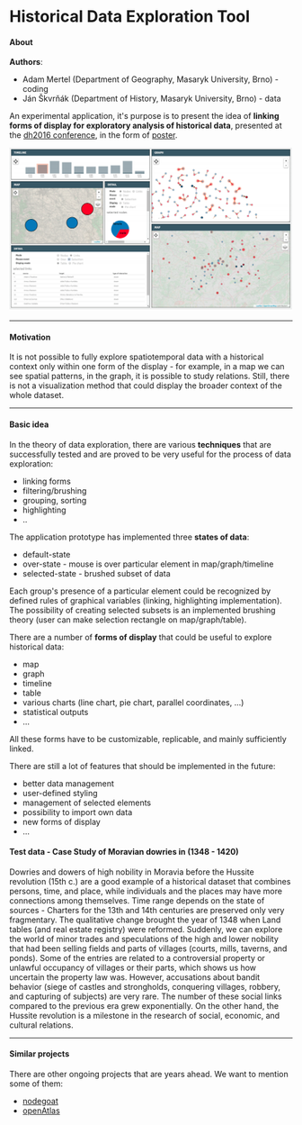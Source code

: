# Historical Data Exploration Tool


#### About

**Authors**:
 - Adam Mertel (Department of Geography, Masaryk University, Brno) - coding
 - Ján Škvrňák (Department of History, Masaryk University, Brno) - data

An experimental application, it's purpose is to present the idea of **linking forms of display for exploratory analysis of historical data**, presented at the [dh2016 conference](http://dh2016.adho.org/), in the form of [poster](https://www.academia.edu/26925717/Linking_Graph_with_Map_for_the_Purpose_of_Historical_Research._Analysis_of_Moravian_Dowries_1348-1420_Case_Study).

![Screen](./hde.png)

---
#### Motivation
It is not possible to fully explore spatiotemporal data with a historical context only within one form of the display - for example, in a map we can see spatial patterns, in the graph, it is possible to study relations. Still, there is not a visualization method that could display the broader context of the whole dataset.  

---
#### Basic idea
In the theory of data exploration, there are various **techniques** that are successfully tested and are proved to be very useful for the process of data exploration:
 - linking forms
 - filtering/brushing
 - grouping, sorting
 - highlighting
 - ..


The application prototype has implemented three **states of data**:
 - default-state
 - over-state - mouse is over particular element in map/graph/timeline
 - selected-state - brushed subset of data

Each group's presence of a particular element could be recognized by defined rules of graphical variables (linking, highlighting implementation). The possibility of creating selected subsets is an implemented brushing theory (user can make selection rectangle on map/graph/table).


There are a number of **forms of display** that could be useful to explore historical data:
 - map
 - graph
 - timeline
 - table
 - various charts (line chart, pie chart, parallel coordinates, ...)
 - statistical outputs
 - ...

All these forms have to be customizable, replicable, and mainly sufficiently linked.


There are still a lot of features that should be implemented in the future:
 - better data management
 - user-defined styling
 - management of selected elements
 - possibility to import own data
 - new forms of display
 - ...

#### Test data - Case Study of Moravian dowries in (1348 - 1420)
Dowries and dowers of high nobility in  Moravia before the Hussite revolution  (15th c.) are a good example of a historical dataset that combines persons, time, and place, while individuals and the places may have more connections among themselves. Time range depends on the state of sources - Charters for the 13th and 14th centuries are preserved only very fragmentary. The qualitative change brought the year of 1348 when Land tables (and real estate registry) were reformed. Suddenly, we can explore the world of minor trades and speculations of the high and lower nobility that had been selling fields and parts of villages (courts, mills, taverns, and ponds).
Some of the entries are related to a controversial property or unlawful occupancy of villages or their parts, which shows us how uncertain the property law was. However, accusations about bandit behavior (siege of castles and strongholds, conquering villages, robbery, and capturing of subjects) are very rare. The number of these social links compared to the previous era grew exponentially. On the other hand, the Hussite revolution is a milestone in the research of social, economic, and cultural relations.

---

#### Similar projects
There are other ongoing projects that are years ahead. We want to mention some of them:
 - [nodegoat](https://nodegoat.net/)
 - [openAtlas](http://www.openatlas.eu/website/)
